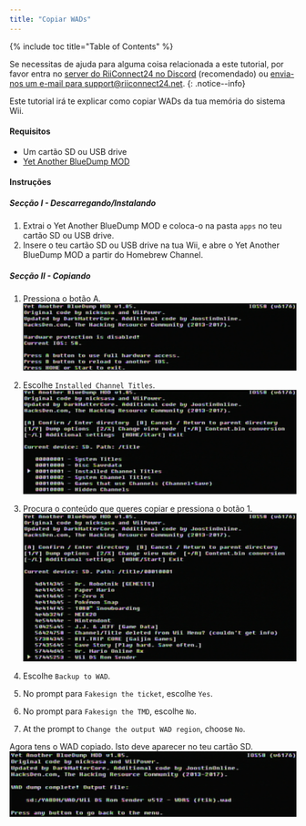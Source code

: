 ```yaml
---
title: "Copiar WADs"
---
```


{% include toc title="Table of Contents" %}

Se necessitas de ajuda para alguma coisa relacionada a este tutorial, por favor entra no [server do RiiConnect24 no Discord](https://discord.gg/b4Y7jfD) (recomendado) ou [envia-nos um e-mail para support@riiconnect24.net](mailto:support@riiconnect24.net).
{: .notice--info}

Este tutorial irá te explicar como copiar WADs da tua memória do sistema Wii.

#### Requisitos
* Um cartão SD ou USB drive
* [Yet Another BlueDump MOD](/assets/files/YABDM.zip)

#### Instruções
##### Secção I - Descarregando/Instalando

1. Extrai o Yet Another BlueDump MOD e coloca-o na pasta `apps` no teu cartão SD ou USB drive.
2. Insere o teu cartão SD ou USB drive na tua Wii, e abre o Yet Another BlueDump MOD a partir do Homebrew Channel.

##### Secção II - Copiando
1. Pressiona o botão A. ![Press A](/images/DumpWADS/2.png)

2. Escolhe `Installed Channel Titles`. ![Installed Channel Titles](/images/DumpWADS/3.png)

3. Procura o conteúdo que queres copiar e pressiona o botão 1. ![Find channel](/images/DumpWADS/4.png)

4. Escolhe `Backup to WAD`.
5. No prompt para `Fakesign the ticket`, escolhe `Yes`.
6. No prompt para `Fakesign the TMD`, escolhe `No`.
7. At the prompt to `Change the output WAD region`, choose `No`.

Agora tens o WAD copiado. Isto deve aparecer no teu cartão SD. ![Done](/images/DumpWADS/5.png)
